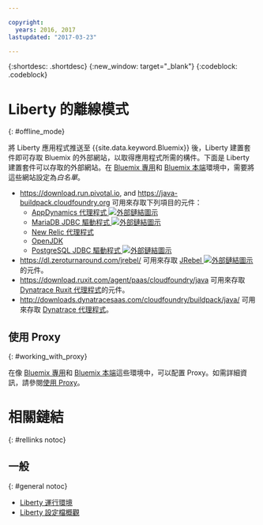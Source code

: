 ```yaml
---

copyright:
  years: 2016, 2017
lastupdated: "2017-03-23"

---
```


{:shortdesc: .shortdesc}
{:new_window: target="_blank"}
{:codeblock: .codeblock}


# Liberty 的離線模式
{: #offline_mode}

將 Liberty 應用程式推送至 {{site.data.keyword.Bluemix}} 後，Liberty 建置套件即可存取 Bluemix 的外部網站，以取得應用程式所需的構件。下面是 Liberty 建置套件可以存取的外部網站。在 [Bluemix 專用](/docs/dedicated/index.html#dedicated)和 [Bluemix 本端](/docs/local/index.html#local)環境中，需要將這些網站設定為*白名單*。

* https://download.run.pivotal.io, and https://java-buildpack.cloudfoundry.org 可用來存取下列項目的元件：
  * [AppDynamics 代理程式 ![外部鏈結圖示](../../icons/launch-glyph.svg "外部鏈結圖示")](https://www.appdynamics.com/)
  * [MariaDB JDBC 驅動程式 ![外部鏈結圖示](../../icons/launch-glyph.svg "外部鏈結圖示")](https://mariadb.com/)
  * [New Relic 代理程式](newRelic.html)
  * [OpenJDK](customizingJRE.html#OpenJDK)
  * [PostgreSQL JDBC 驅動程式 ![外部鏈結圖示](../../icons/launch-glyph.svg "外部鏈結圖示")](https://www.postgresql.org)
* https://dl.zeroturnaround.com/jrebel/ 可用來存取 [JRebel ![外部鏈結圖示](../../icons/launch-glyph.svg "外部鏈結圖示")](https://zeroturnaround.com/software/jrebel/) 的元件。
* https://download.ruxit.com/agent/paas/cloudfoundry/java 可用來存取 [Dynatrace Ruxit 代理程式](dynatrace.html)的元件。
* http://downloads.dynatracesaas.com/cloudfoundry/buildpack/java/ 可用來存取 [Dynatrace 代理程式](dynatrace.html)。

## 使用 Proxy
{: #working_with_proxy}

在像 [Bluemix 專用](/docs/dedicated/index.html#dedicated)和 [Bluemix 本端](/docs/local/index.html#local)這些環境中，可以配置 Proxy。如需詳細資訊，請參閱[使用 Proxy](/docs/manageapps/workingWithProxy.html)。

# 相關鏈結
{: #rellinks notoc}
## 一般
{: #general notoc}
* [Liberty 運行環境](index.html)
* [Liberty 設定檔概觀](http://www-01.ibm.com/support/knowledgecenter/SSAW57_8.5.5/com.ibm.websphere.wlp.nd.doc/ae/cwlp_about.html)
